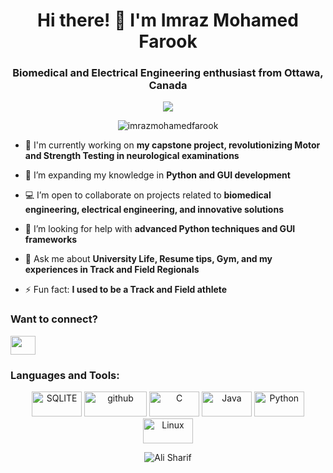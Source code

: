 <h1 align="center">Hi there! 👋 I'm Imraz Mohamed Farook</h1>
<h3 align="center">Biomedical and Electrical Engineering enthusiast from Ottawa, Canada</h3>


<p align="center"><img align="center" src="https://github-readme-streak-stats.herokuapp.com?user=ImrazMohamedFarook&theme=rising-sun&border_radius=7.2&hide_longest_streak=true" alt="" /></p>
<p align="center"> <img src="https://komarev.com/ghpvc/?username=imrazmohamedfarook&label=Profile%20views&color=ae09fb&style=flat-square" alt="imrazmohamedfarook" /> </p>

- 🔭 I'm currently working on **my capstone project, revolutionizing Motor and Strength Testing in neurological examinations**

- 🌱 I’m expanding my knowledge in **Python and GUI development**

- 💻 I’m open to collaborate on projects related to **biomedical engineering, electrical engineering, and innovative solutions**

- 🤝 I’m looking for help with **advanced Python techniques and GUI frameworks**

- 💬 Ask me about **University Life, Resume tips, Gym, and my experiences in Track and Field Regionals**

- ⚡ Fun fact: **I used to be a Track and Field athlete**

<h3 align="left">Want to connect?</h3>
<p>
  <a href="https://www.linkedin.com/in/imraz-mohamed-farook-7119b7216/" target="blank"><img align="center" src="https://raw.githubusercontent.com/rahuldkjain/github-profile-readme-generator/master/src/images/icons/Social/linked-in-alt.svg" height="30" width="40" /></a>
</p>

<h3 align="left">Languages and Tools:</h3>
<p align="center"> 
<img src="https://img.shields.io/badge/sqlite-%2307405e.svg?style=for-the-badge&logo=sqlite&logoColor=white" alt="SQLITE" width="80" height="40"/>
<img src="https://img.shields.io/badge/github-%23121011.svg?style=for-the-badge&logo=github&logoColor=white" alt="github" width="100" height="40"/>
<img src="https://img.shields.io/badge/c-%2300599C.svg?style=for-the-badge&logo=c&logoColor=white" alt="C" width="80" height="40"/> 
<img src="https://img.shields.io/badge/java-%23ED8B00.svg?style=for-the-badge&logo=java&logoColor=white" alt="Java" width="80" height="40"/> 
<img src="https://img.shields.io/badge/python-3670A0?style=for-the-badge&logo=python&logoColor=ffdd54" alt="Python" width="80" height="40"/>
<img src="https://img.shields.io/badge/Linux-FCC624?style=for-the-badge&logo=linux&logoColor=black" alt="Linux" width="80" height="40"/>

</p>

<p>
<p align="center"><img align="center" src="https://github-readme-stats.vercel.app/api/top-langs?username=ImrazMohamedFarook&show_icons=true&locale=en&layout=compact&theme=tokyonight&langs_count=10" alt="Ali Sharif" />
</p>
